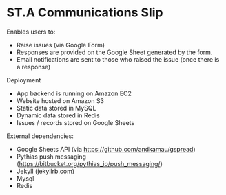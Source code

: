 # ST.A Communications Slip

Enables users to:
* Raise issues (via Google Form)
* Responses are provided on the Google Sheet generated by the form.
* Email notifications are sent to those who raised the issue (once there is a response)

Deployment
* App backend is running on Amazon EC2
* Website hosted on Amazon S3
* Static data stored in MySQL
* Dynamic data stored in Redis
* Issues / records stored on Google Sheets

External dependencies:
* Google Sheets API (via https://github.com/andkamau/gspread)
* Pythias push messaging (https://bitbucket.org/pythias_io/push_messaging/)
* Jekyll (jekyllrb.com)
* Mysql
* Redis
